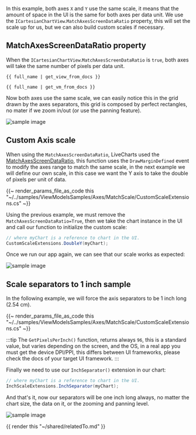 In this example, both axes `X` and `Y` use the same scale, it means that the amount of space in the UI
is the same for both axes per data unit. We use the `ICartesianChartView`.`MatchAxesScreenDataRatio` property, 
this will set the scale up for us, but we can also build custom scales if necessary.

## MatchAxesScreenDataRatio property

When the `ICartesianChartView`.`MatchAxesScreenDataRatio` is `true`,  both axes will take the same number of pixels per data unit.

```
{{ full_name | get_view_from_docs }}
```

```
{{ full_name | get_vm_from_docs }}
```

Now both axes use the same scale, we can easily notice this in the grid drawn by the axes separators, this grid is composed by perfect rectangles,
no mater if we zoom in/out (or use the panning feature).

<div class="text-center">
    <img src="{{ assets_url }}/docs/{{ unique_name }}/matchsdr.gif" alt="sample image" />
</div>

## Custom Axis scale

When using the `MatchAxesScreenDataRatio`, LiveCharts used the [MatchAxesScreenDataRatio](https://github.com/beto-rodriguez/LiveCharts2/blob/master/src/LiveChartsCore/SharedAxes.cs#L68), this function uses the `DrawMarginDefined` event to modify the axes range to match the same scale,
in the next example we will define our own scale, in this case we want the Y axis to take the double of pixels per unit of data.

{{~ render_params_file_as_code this "~/../samples/ViewModelsSamples/Axes/MatchScale/CustomScaleExtensions.cs" ~}}

Using the previous example, we must remove the `MatchAxesScreenDataRatio=True`, then we take the chart instance in the UI and 
call our function to initialize the custom scale:

```c#
// where myChart is a reference to chart in the UI.
CustomScaleExtensions.DoubleY(myChart);
```

Once we run our app again, we can see that our scale works as expected:

<div class="text-center">
    <img src="{{ assets_url }}/docs/{{ unique_name }}/doubley.png" alt="sample image" />
</div>

## Scale separators to 1 inch sample

In the following example, we will force the axis separators to be 1 inch long (2.54 cm).

{{~ render_params_file_as_code this "~/../samples/ViewModelsSamples/Axes/MatchScale/CustomScaleExtensions.cs" ~}}

:::tip
The `GetPixelsPerInch()` function, returns always `96`, this is a standard value, but varies depending on the screen,
and the OS, in a real app you must get the device DPI/PPI, this differs between UI frameworks, please check the
docs of your target UI framework.
:::

Finally we need to use our `InchSeparator()` extension in our chart:

```c#
// where myChart is a reference to chart in the UI.
InchScaleExtensions.InchSeparator(myChart);
```

And that's it, now our separators will be one inch long always, no matter the chart size, the data on it, or the zooming
and panning level.

<div class="text-center">
    <img src="{{ assets_url }}/docs/{{ unique_name }}/inch-long-separator.jpg" alt="sample image" />
</div>

{{ render this "~/shared/relatedTo.md" }}
